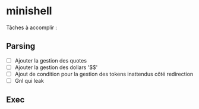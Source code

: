 # minishell

Tâches à accomplir :

## Parsing

- [ ] Ajouter la gestion des quotes
- [ ] Ajouter la gestion des dollars '$$'
- [ ] Ajout de condition pour la gestion des tokens inattendus côté redirection
- [ ] Gnl qui leak 

## Exec
